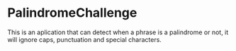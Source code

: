 # PalindromeChallenge
This is an aplication that can detect when a phrase is a palindrome or not, it will ignore caps, punctuation and special characters.
